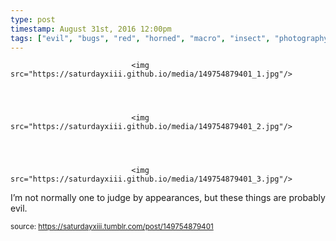```yaml
---
type: post
timestamp: August 31st, 2016 12:00pm
tags: ["evil", "bugs", "red", "horned", "macro", "insect", "photography"]
---
```



                               <img src="https://saturdayxiii.github.io/media/149754879401_1.jpg"/>
                           

                                                                                                                           

                               <img src="https://saturdayxiii.github.io/media/149754879401_2.jpg"/>
                           

                                                                                                                           

                               <img src="https://saturdayxiii.github.io/media/149754879401_3.jpg"/>
                           

                                                                                                                      
I’m not normally one to judge by appearances, but these things are probably evil.
 
                                    
                
                
                
                
                                
<small>source: https://saturdayxiii.tumblr.com/post/149754879401</small>